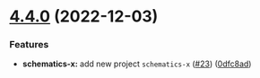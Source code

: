 # [4.4.0](https://github.com/nontangent/ng-atomic/compare/v4.3.2...v4.4.0) (2022-12-03)


### Features

* **schematics-x:** add new project `schematics-x` ([#23](https://github.com/nontangent/ng-atomic/issues/23)) ([0dfc8ad](https://github.com/nontangent/ng-atomic/commit/0dfc8adb416a4744082fff76f8cca523ad7b98e7))
